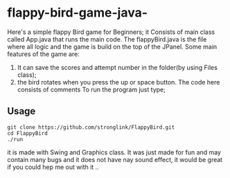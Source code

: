 # flappy-bird-game-java-
Here's a simple flappy Bird game for Beginners;
it Consists of main class called App.java that runs the main code. The flappyBird.java is the file where all logic and the game is build on the top of the JPanel.
Some main features of the game are:
1. It can save the scores and attempt number in the folder(by using Files class);
2. the bird rotates when you press the up or space button.
The code here consists of comments
To run the program just type;
## Usage

```
git clone https://github.com/stronglink/FlappyBird.git
cd FlappyBird
./run
```

it is made with Swing and Graphics class. It was just made for fun and may contain many bugs and it does not have nay sound effect, it would be great if you could hep me out with it ..

